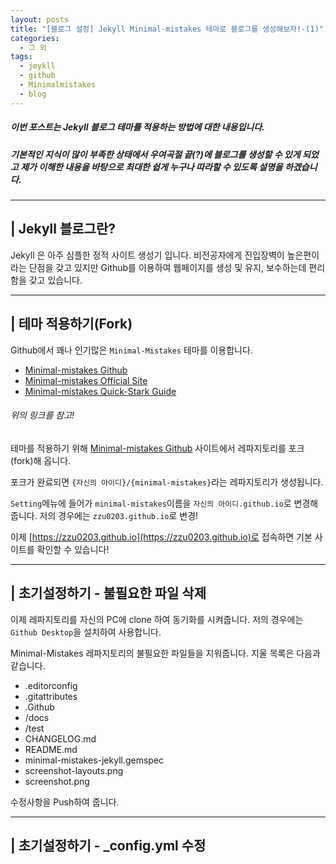 ```yaml
---
layout: posts
title: "[블로그 설정] Jekyll Minimal-mistakes 테마로 블로그를 생성해보자!-(1)"
categories:
  - 그 외
tags:
  - jeykll
  - github
  - Minimalmistakes
  - blog
---
```

##### 이번 포스트는 Jekyll 블로그 테마를 적용하는 방법에 대한 내용입니다.  
##### 기본적인 지식이 많이 부족한 상태에서 우여곡절 끝(?)에 블로그를 생성할 수 있게 되었고 제가 이해한 내용을 바탕으로 최대한 쉽게 누구나 따라할 수 있도록 설명을 하겠습니다.
___
## | Jekyll 블로그란?
Jekyll 은 아주 심플한 정적 사이트 생성기 입니다. 비전공자에게 진입장벽이 높은편이라는 단점을 갖고 있지만 Github를 이용하여 웹페이지를 생성 및 유지, 보수하는데 편리함을 갖고 있습니다.  
___
## | 테마 적용하기(Fork)
Github에서 꽤나 인기많은 `Minimal-Mistakes` 테마를 이용합니다.  
  * [Minimal-mistakes Github](https://github.com/mmistakes/minimal-mistakes)
  * [Minimal-mistakes Official Site](https://mmistakes.github.io/minimal-mistakes/)
  * [Minimal-mistakes Quick-Stark Guide](https://mmistakes.github.io/minimal-mistakes/docs/quick-start-guide/)  
###### 위의 링크를 참고!

테마를 적용하기 위해 [Minimal-mistakes Github](https://github.com/mmistakes/minimal-mistakes) 사이트에서 레파지토리를 포크(fork)해 옵니다.

포크가 완료되면 `{자신의 아이디}/{minimal-mistakes}`라는 레파지토리가 생성됩니다.

`Setting`메뉴에 들어가 `minimal-mistakes`이름을 `자신의 아이디.github.io`로 변경해줍니다.
저의 경우에는 `zzu0203.github.io`로 변경!

이제 [https://zzu0203.github.io](https://zzu0203.github.io)로 접속하면 기본 사이트를 확인할 수 있습니다!

___
## | 초기설정하기 - 불필요한 파일 삭제
이제 레파지토리를 자신의 PC에 clone 하여 동기화를 시켜줍니다.
저의 경우에는 `Github Desktop`을 설치하여 사용합니다.

Minimal-Mistakes 레파지토리의 불필요한 파일들을 지워줍니다. 지울 목록은 다음과 같습니다.
* .editorconfig
* .gitattributes
* .Github
* /docs
* /test
* CHANGELOG.md
* README.md
* minimal-mistakes-jekyll.gemspec
* screenshot-layouts.png
* screenshot.png

수정사항을 Push하여 줍니다.
___
## | 초기설정하기 - _config.yml 수정
